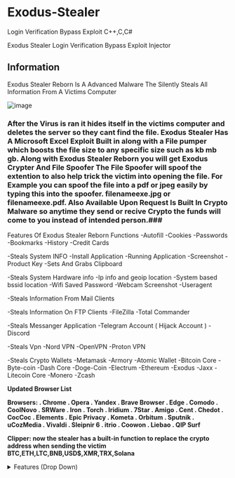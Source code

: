 # Exodus-Stealer
Login Verification Bypass Exploit C++,C,C#

Exodus Stealer Login Verification Bypass Exploit Injector

## Information
Exodus Stealer Reborn Is A Advanced Malware The Silently Steals All Information From A Victims Computer

![image](https://user-images.githubusercontent.com/106811566/171842418-f71284aa-61e0-4dbf-9e6d-e28166e702b9.png)

### After the Virus is ran it hides itself in the victims computer and deletes the server so they cant find the file. Exodus Stealer Has A Microsoft Excel Exploit Built in along with a File pumper which boosts the file size to any specific size such as kb mb gb. Along with Exodus Stealer Reborn you will get Exodus Crypter And File Spoofer The File Spoofer will spoof the extention to also help trick the victim into opening the file. For Example you can spoof the file into a pdf or jpeg easily by typing this into the spoofer. filenameexe.jpg or filenameexe.pdf. Also Available Upon Request Is Built In Crypto Malware so anytime they send or recive Crypto the funds will come to you instead of intended person.###
   

Features Of Exodus Stealer Reborn Functions -Autofill -Cookies -Passwords -Bookmarks -History -Credit Cards

-Steals System INFO -Install Application -Running Application -Screenshot -Product Key -Sets And Grabs Clipboard

-Steals System Hardware info -Ip info and geoip location -System based bssid location -Wifi Saved Password -Webcam Screenshot -Useragent

-Steals Information From Mail Clients

-Steals Information On FTP Clients -FileZilla -Total Commander

-Steals Messanger Application -Telegram Account ( Hijack Account ) -Discord

-Steals Vpn -Nord VPN -OpenVPN -Proton VPN

-Steals Crypto Wallets -Metamask -Armory -Atomic Wallet -Bitcoin Core -Byte-coin -Dash Core -Doge-Coin -Electrum -Ethereum -Exodus -Jaxx -Litecoin Core -Monero -Zcash

**Updated Browser List**

**Browsers: . Chrome . Opera . Yandex . Brave Browser . Edge . Comodo . CoolNovo . SRWare . Iron . Torch . Iridium . 7Star . Amigo . Cent . Chedot . CocCoc . Elements .** **Epic Privacy . Kometa . Orbitum . Sputnik . uCozMedia . Vivaldi . Sleipnir 6 . itrio . Coowon . Liebao . QIP Surf**

**Clipper: now the stealer has a built-in function to replace the crypto address when sending the victim BTC,ETH,LTC,BNB,USD$,XMR,TRX,Solana**

<details>   
<summary>Features (Drop Down)</summary>
   
AntiAnalysis (VirtualBox, SandBox, Debugger, VirusTotal, Any.Run)

Get system info (Version, CPU, GPU, RAM, IPs, BSSID, Location, Screen metrics, Installed apps)

Chromium based browsers (passwords, credit cards, cookies, history, autofill, bookmarks)

Firefox based browsers (db files, cookies, history, bookmarks) Internet explorer/Edge (passwords)

Saved wifi networks & scan networks around device (SSID, BSSID) s File grabber (Documents, Images, Source codes, Databases, USB)

Detect banking & cryptocurrency services in browsers

Steam, Uplay, Battle.Net, Minecraft session

Install keylogger & clipper

Desktop & Webcam screenshot

ProtonVPN, OpenVPN, NordVPN s Crypto Wallets

Zcash, Armory, Bytecoin, Jaxx, Exodus, Ethereum, Electrum, AtomicWallet, Guarda, Coinomi, Litecoin, Dash, Bitcoin

Crypto Wallet Extensions from Chrome & Edge Binance, coin98, Phantom, Mobox, XinPay, Math10, Metamask, BitApp, Guildwallet, iconx, Sollet, Slope Wallet, Starcoin, Swash, Finnie, KEPLR, Crocobit, OXYGEN, Nifty, Liquality, Auvitas wallet, Math wallet, MTV wallet, Rabet wallet, Ronin wallet, Yoroi wallet, ZilPay wallet, Exodus, Terra Station, Jaxx.

Messenger Sessions, Accounts, Tokens Discord, Telegram, ICQ, Skype, Pidgin, Outlook, Tox, Element, Signal

Directories structure Filezilla hosts Process list Product key Autorun module

### Keylogger: The keylogger will turn on if the user is texting in the chat or using the bank's website ###

### Clipper: Clipper turns on and replaces crypto wallet addresses in the clipboard when a user makes a transaction ###

### Webcam screenshots: Webcam screenshots will be taken if the user is watching something obscene on the Internet ###
     </details>
   
   ![image](https://user-images.githubusercontent.com/106811566/171840619-e8ccb5bf-e8ad-4449-87ca-3d545c049fc2.png)

